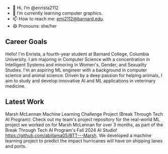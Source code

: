 - 👋 Hi, I’m @enrista2112
- 🌱 I’m currently learning computer graphics.
- 📫 How to reach me: emi2112@barnard.edu.
- 😄 Pronouns: she/her

## Career Goals
Hello! I'm Enrista, a fourth-year student at Barnard College, Columbia University. I am majoring in Computer Science with a concentration in Intelligent Systems and minoring in Women's, Gender, and Sexuality Studies. I'm an aspiring ML engineer with a background in computer science and animal science. Driven by a deep passion for helping animals, I aim to study and develop innovative AI and ML applications in veterinary medicine.

## Latest Work
Marsh McLennan Machine Learning Challenge Project (Break Through Tech AI Program): Check out my team's project repository for the real-world ML project we worked on for Marsh McLennan for over 3 months, as part of the Break Through Tech AI Program's Fall 2024 AI Studio! https://github.com/abillama05/BTT---Marsh. We developed a machine learning project to predict the impact hurricanes will have on shipping lanes and ports.

<!---
enrista2112/enrista2112 is a ✨ special ✨ repository because its `README.md` (this file) appears on your GitHub profile.
You can click the Preview link to take a look at your changes.
--->
